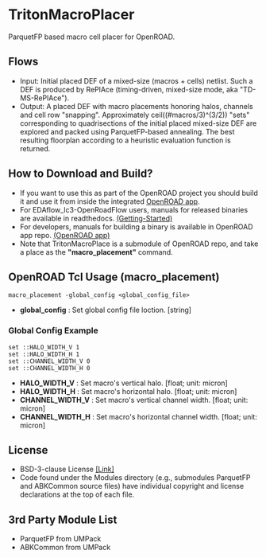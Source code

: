 # TritonMacroPlacer

ParquetFP based macro cell placer for OpenROAD.

## Flows
* Input: Initial placed DEF of a mixed-size (macros + cells) netlist. Such a DEF is produced by RePlAce (timing-driven, mixed-size mode, aka "TD-MS-RePlAce").
* Output: A placed DEF with macro placements honoring halos, channels and cell row "snapping".  Approximately ceil((#macros/3)^(3/2)) "sets" corresponding to quadrisections of the initial placed mixed-size DEF are explored and packed using ParquetFP-based annealing. The best resulting floorplan according to a heuristic evaluation function is returned.

## How to Download and Build?
- If you want to use this as part of the OpenROAD project you should build it and use it from inside the integrated [OpenROAD app](https://github.com/The-OpenROAD-Project/OpenROAD). 
- For EDAflow_lc3-OpenRoadFlow users, manuals for released binaries are available in readthedocs. [(Getting-Started)](https://openroad.readthedocs.io/en/latest/user/getting-started.html)
- For developers, manuals for building a binary is available in OpenROAD app repo. [(OpenROAD app)](https://github.com/The-OpenROAD-Project/OpenROAD) 
- Note that TritonMacroPlace is a submodule of OpenROAD repo, and take a place as the **"macro_placement"** command. 


## OpenROAD Tcl Usage (macro_placement)

```
macro_placement -global_config <global_config_file>
```
* __global_config__ : Set global config file loction. [string]

### Global Config Example
```
set ::HALO_WIDTH_V 1
set ::HALO_WIDTH_H 1
set ::CHANNEL_WIDTH_V 0
set ::CHANNEL_WIDTH_H 0
```
* __HALO_WIDTH_V__ : Set macro's vertical halo. [float; unit: micron]
* __HALO_WIDTH_H__ : Set macro's horizontal halo. [float; unit: micron]
* __CHANNEL_WIDTH_V__ : Set macro's vertical channel width. [float; unit: micron]
* __CHANNEL_WIDTH_H__ : Set macro's horizontal channel width. [float; unit: micron]


## License
* BSD-3-clause License [[Link]](LICENSE)
* Code found under the Modules directory (e.g., submodules ParquetFP and ABKCommon source files) have individual copyright and license declarations at the top of each file.  

## 3rd Party Module List
* ParquetFP from UMPack
* ABKCommon from UMPack
